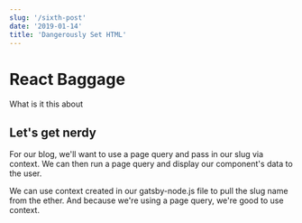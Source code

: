 ```yaml
---
slug: '/sixth-post'
date: '2019-01-14'
title: 'Dangerously Set HTML'
---
```


# React Baggage

What is it this about

## Let's get nerdy

For our blog, we'll want to use a page query and pass in our slug via context. We can then run a page query and display our component's data to the user.

We can use context created in our gatsby-node.js file to pull the slug name from the ether. And because we're using a page query, we're good to use context.

